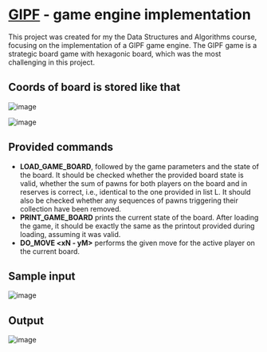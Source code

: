 

# [GIPF](https://en.wikipedia.org/wiki/GIPF_(game)) - game engine implementation

This project was created for my the Data Structures and Algorithms course, focusing on the implementation of a GIPF game engine. The GIPF game is a strategic board game with  hexagonic board, which was the most challenging in this project.

## Coords of board is stored like that
![image](https://github.com/Szymongr14/Cpp/assets/53967196/c8cd85f9-7c5c-4a39-a108-eafb365d5244)

![image](https://github.com/Szymongr14/Cpp/assets/53967196/018fbdff-d1b6-41d8-8b38-31e79694f76d)


## Provided commands
 - **LOAD_GAME_BOARD**, followed by the game parameters and the state of the board. It should be checked whether the provided board state is valid, whether the sum of pawns for both players on the board and in reserves is correct, i.e., identical to the one provided in list L. It should also be checked whether any sequences of pawns triggering their collection have been removed.
 - **PRINT_GAME_BOARD** prints the current state of the board. After loading the game, it should be exactly the same as the printout provided during loading, assuming it was valid.
 - **DO_MOVE <xN - yM>** performs the given move for the active player on the current board.

## Sample input

![image](https://github.com/Szymongr14/Cpp/assets/53967196/59a03549-031e-451e-a76e-474bc87a402a)

## Output

![image](https://github.com/Szymongr14/Cpp/assets/53967196/28724dc1-83f0-4e81-832a-f660a06111a7)
